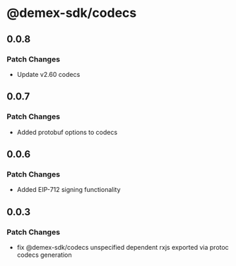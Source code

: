 # @demex-sdk/codecs

## 0.0.8

### Patch Changes

- Update v2.60 codecs

## 0.0.7

### Patch Changes

- Added protobuf options to codecs

## 0.0.6

### Patch Changes

- Added EIP-712 signing functionality

## 0.0.3

### Patch Changes

- fix @demex-sdk/codecs unspecified dependent rxjs exported via protoc codecs generation
